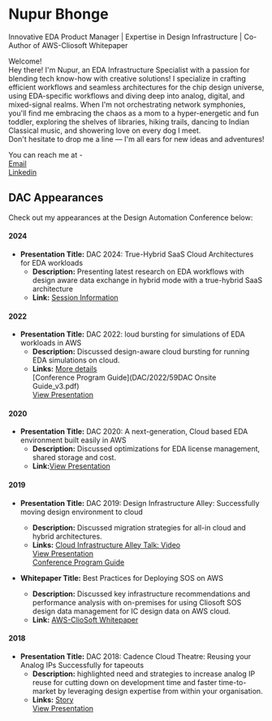 # Nupur Bhonge<br>

Innovative EDA Product Manager | Expertise in Design Infrastructure |  Co-Author of AWS-Cliosoft Whitepaper

Welcome!<br>
Hey there! I'm Nupur, an EDA Infrastructure Specialist with a passion for blending tech know-how with creative solutions! I specialize in crafting efficient workflows and seamless architectures for the chip design universe, using EDA-specific workflows and diving deep into analog, digital, and mixed-signal realms. When I'm not orchestrating network symphonies, you'll find me embracing the chaos as a mom to a hyper-energetic and fun toddler, exploring the shelves of libraries, hiking trails, dancing to Indian Classical music, and showering love on every dog I meet.
<br>Don't hesitate to drop me a line — I'm all ears for new ideas and adventures!

You can reach me at -<br> 
[Email](mailto:bhonge.nupur@gmail.com)<br>
[Linkedin](https://www.linkedin.com/in/nupurbhonge)


## DAC Appearances

Check out my appearances at the Design Automation Conference below:

#### 2024
- **Presentation Title:** DAC 2024: True-Hybrid SaaS Cloud Architectures for EDA workloads
  - **Description:** Presenting latest research on EDA workflows with design aware data exchange in hybrid mode with a true-hybrid SaaS architecture
  - **Link:** [Session Information](https://61dac.conference-program.com/presentation/?id=ETPOST221&sess=sess233)<br>

#### 2022
- **Presentation Title:** DAC 2022: loud bursting for simulations of EDA workloads in AWS
  - **Description:** Discussed design-aware cloud bursting for running EDA simulations on cloud.
  - **Links:** [More details](https://59dac.conference-program.com/presenter/?uid=97112698012415487721)<br>
              [Conference Program Guide](DAC/2022/59DAC Onsite Guide_v3.pdf)<br>
              [View Presentation](DAC_2022.pptx)<br>

#### 2020
- **Presentation Title:** DAC 2020: A next-generation, Cloud based EDA environment built easily in AWS
  - **Description:** Discussed optimizations for EDA license management, shared storage and cost.
  - **Link:**[View Presentation](DAC/2020/Cliosoft_AWS_DAC_2020_poster.pdf)
  
#### 2019
- **Presentation Title:** DAC 2019: Design Infrastructure Alley: Successfully moving design environment to cloud
  - **Description:** Discussed migration strategies for all-in cloud and hybrid architectures.
  - **Links:** [Cloud Infrastructure Alley Talk: Video](https://www.youtube.com/watch?v=3sQqWnoRxCc&list=PLKqCo4MpJlW8hgxreoqmOBC59GwMWhYhe&index=14)<br>
              [View Presentation](DAC_2019_design_infrastructure_alley_cloud_talk.pptx)<br>
              [Conference Program Guide](DAC/2019/56dac_program_final.pdf)

 - **Whitepaper Title:** Best Practices for Deploying SOS on AWS
    - **Description:** Discussed key infrastructure recommendations and performance analysis with on-premises for using Cliosoft SOS design data management for IC design data on AWS cloud.
    - **Link:** [AWS-ClioSoft Whitepaper](https://docs.aws.amazon.com/whitepapers/latest/best-practices-deploying-cliosoft-sos-on-aws/contributors.html) 

#### 2018
- **Presentation Title:** DAC 2018: Cadence Cloud Theatre: Reusing your Analog IPs Successfully for tapeouts
  - **Description:** highlighted need and strategies to increase analog IP reuse for cutting down on development time and faster time-to-market by leveraging design expertise from within your organisation.
  - **Links:** [Story](https://www.linkedin.com/posts/nupurbhonge_its-through-curiosity-and-looking-at-opportunities-activity-6422617515393982464-TJYD?utm_source=share&utm_medium=member_desktop)<br>
              [View Presentation](DAC/2018/Cadence_ClioSoft_Theater.pptx)
